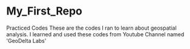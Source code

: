 # My_First_Repo
Practiced Codes
These are the codes I ran to learn about geospatial analysis. I learned and used these codes from Youtube Channel named 'GeoDelta Labs'
